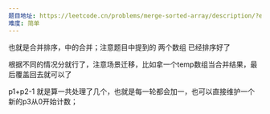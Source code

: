 ```yaml
---
题目地址: https://leetcode.cn/problems/merge-sorted-array/description/?envType=study-plan-v2&envId=top-interview-150
难度: 简单
---
```

也就是合并排序，中的合并；注意题目中提到的 两个数组 已经排序好了

根据不同的情况分就行了，注意场景迁移，比如拿一个temp数组当合并结果，最后覆盖回去就可以了

p1+p2-1 就是算一共处理了几个，也就是每一轮都会加一，也可以直接维护一个新的p3从0开始计数；